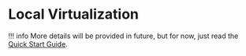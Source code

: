 # Local Virtualization

!!! info
    More details will be provided in future, but for now, just read the [Quick Start Guide](/Quick-Start-Guide/).

